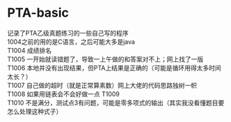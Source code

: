 # PTA-basic
记录了PTA乙级真题练习的一些自己写的程序  
1004之前的用的是C语言，之后可能大多是java  
T1004 成绩排名  
T1005 一开始就读错题了，导致一上午做的和答案对不上；网上找了一版  
T1006 本地并没有出现结果，但PTA上结果是正确的（可能是循环用得太多时间太长？）  
T1007 自己做的超时（就是正常算素数）网上大佬的代码思路独树一帜  
T1008 如果用链表会不会好做一点
T1009   
T1010 不是满分，测试点3有问题，可能是零多项式的输出（其实我没看懂题目要怎么处理这种式子）  

